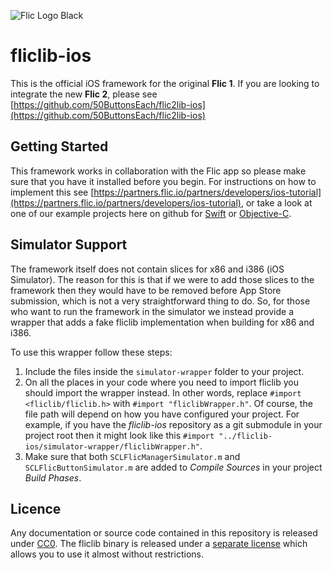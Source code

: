 ![Flic Logo Black](https://user-images.githubusercontent.com/2717016/70526105-1bbaa200-1b49-11ea-9aa0-49e7959300c3.png)

# fliclib-ios

This is the official iOS framework for the original **Flic 1**. If you are looking to integrate the new **Flic 2**, please see [https://github.com/50ButtonsEach/flic2lib-ios](https://github.com/50ButtonsEach/flic2lib-ios)

## Getting Started

This framework works in collaboration with the Flic app so please make sure that you have it installed before you begin. For instructions on how to implement this see [https://partners.flic.io/partners/developers/ios-tutorial](https://partners.flic.io/partners/developers/ios-tutorial), or take a look at one of our example projects here on github for [Swift](https://github.com/50ButtonsEach/ios-boilerplate-swift) or [Objective-C](https://github.com/50ButtonsEach/ios-boilerplate-objc).

## Simulator Support

The framework itself does not contain slices for x86 and i386 (iOS Simulator). The reason for this is that if we were to add those slices to the framework then
they would have to be removed before App Store submission, which is not a very straightforward thing to do. So, for those who want to run the framework in the simulator
we instead provide a wrapper that adds a fake fliclib implementation when building for x86 and i386.

To use this wrapper follow these steps:

1. Include the files inside the `simulator-wrapper` folder to your project.
2. On all the places in your code where you need to import fliclib you should import the wrapper instead. In other words, replace `#import <fliclib/fliclib.h>` with `#import "fliclibWrapper.h"`. Of course, the file path will depend on how you have configured your project. For example, if you have the *fliclib-ios* repository as a git submodule in your project root then it might look like this `#import "../fliclib-ios/simulator-wrapper/fliclibWrapper.h"`.
3. Make sure that both `SCLFlicManagerSimulator.m` and `SCLFlicButtonSimulator.m` are added to *Compile Sources* in your project *Build Phases*.

## Licence

Any documentation or source code contained in this repository is released under [CC0](LICENCE%20(for%20the%20documentation%20and%20source%20code).txt). The fliclib binary is released under a [separate license](LICENCE%20(for%20the%20fliclib%20binary).txt) which allows you to use it almost without restrictions.
